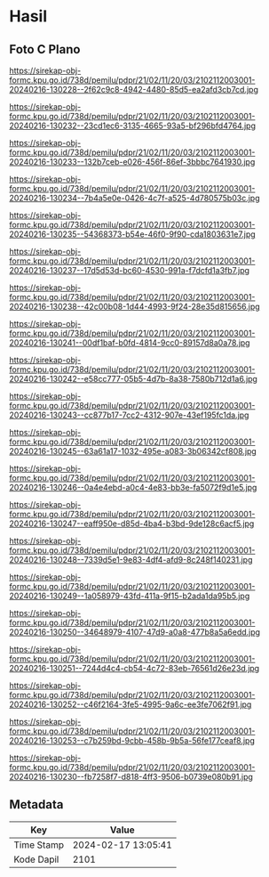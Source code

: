 # Hasil

## Foto C Plano

https://sirekap-obj-formc.kpu.go.id/738d/pemilu/pdpr/21/02/11/20/03/2102112003001-20240216-130228--2f62c9c8-4942-4480-85d5-ea2afd3cb7cd.jpg

https://sirekap-obj-formc.kpu.go.id/738d/pemilu/pdpr/21/02/11/20/03/2102112003001-20240216-130232--23cd1ec6-3135-4665-93a5-bf296bfd4764.jpg

https://sirekap-obj-formc.kpu.go.id/738d/pemilu/pdpr/21/02/11/20/03/2102112003001-20240216-130233--132b7ceb-e026-456f-86ef-3bbbc7641930.jpg

https://sirekap-obj-formc.kpu.go.id/738d/pemilu/pdpr/21/02/11/20/03/2102112003001-20240216-130234--7b4a5e0e-0426-4c7f-a525-4d780575b03c.jpg

https://sirekap-obj-formc.kpu.go.id/738d/pemilu/pdpr/21/02/11/20/03/2102112003001-20240216-130235--54368373-b54e-46f0-9f90-cda1803631e7.jpg

https://sirekap-obj-formc.kpu.go.id/738d/pemilu/pdpr/21/02/11/20/03/2102112003001-20240216-130237--17d5d53d-bc60-4530-991a-f7dcfd1a3fb7.jpg

https://sirekap-obj-formc.kpu.go.id/738d/pemilu/pdpr/21/02/11/20/03/2102112003001-20240216-130238--42c00b08-1d44-4993-9f24-28e35d815656.jpg

https://sirekap-obj-formc.kpu.go.id/738d/pemilu/pdpr/21/02/11/20/03/2102112003001-20240216-130241--00df1baf-b0fd-4814-9cc0-89157d8a0a78.jpg

https://sirekap-obj-formc.kpu.go.id/738d/pemilu/pdpr/21/02/11/20/03/2102112003001-20240216-130242--e58cc777-05b5-4d7b-8a38-7580b712d1a6.jpg

https://sirekap-obj-formc.kpu.go.id/738d/pemilu/pdpr/21/02/11/20/03/2102112003001-20240216-130243--cc877b17-7cc2-4312-907e-43ef195fc1da.jpg

https://sirekap-obj-formc.kpu.go.id/738d/pemilu/pdpr/21/02/11/20/03/2102112003001-20240216-130245--63a61a17-1032-495e-a083-3b06342cf808.jpg

https://sirekap-obj-formc.kpu.go.id/738d/pemilu/pdpr/21/02/11/20/03/2102112003001-20240216-130246--0a4e4ebd-a0c4-4e83-bb3e-fa5072f9d1e5.jpg

https://sirekap-obj-formc.kpu.go.id/738d/pemilu/pdpr/21/02/11/20/03/2102112003001-20240216-130247--eaff950e-d85d-4ba4-b3bd-9de128c6acf5.jpg

https://sirekap-obj-formc.kpu.go.id/738d/pemilu/pdpr/21/02/11/20/03/2102112003001-20240216-130248--7339d5e1-9e83-4df4-afd9-8c248f140231.jpg

https://sirekap-obj-formc.kpu.go.id/738d/pemilu/pdpr/21/02/11/20/03/2102112003001-20240216-130249--1a058979-43fd-411a-9f15-b2ada1da95b5.jpg

https://sirekap-obj-formc.kpu.go.id/738d/pemilu/pdpr/21/02/11/20/03/2102112003001-20240216-130250--34648979-4107-47d9-a0a8-477b8a5a6edd.jpg

https://sirekap-obj-formc.kpu.go.id/738d/pemilu/pdpr/21/02/11/20/03/2102112003001-20240216-130251--7244d4c4-cb54-4c72-83eb-76561d26e23d.jpg

https://sirekap-obj-formc.kpu.go.id/738d/pemilu/pdpr/21/02/11/20/03/2102112003001-20240216-130252--c46f2164-3fe5-4995-9a6c-ee3fe7062f91.jpg

https://sirekap-obj-formc.kpu.go.id/738d/pemilu/pdpr/21/02/11/20/03/2102112003001-20240216-130253--c7b259bd-9cbb-458b-9b5a-56fe177ceaf8.jpg

https://sirekap-obj-formc.kpu.go.id/738d/pemilu/pdpr/21/02/11/20/03/2102112003001-20240216-130230--fb7258f7-d818-4ff3-9506-b0739e080b91.jpg


## Metadata

| Key        | Value               |
| ---------- | ------------------- |
| Time Stamp | 2024-02-17 13:05:41 |
| Kode Dapil | 2101                |



